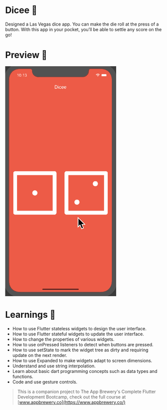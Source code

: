 # Dicee 🎲

Designed a Las Vegas dice app. You can make the die roll at the press of a button. With this app in your pocket, you’ll be able to settle any score on the go!

# Preview 🚀

 ![dicee](https://github.com/pranjalibajpai/flutter-apps/blob/master/demo/dicee-demo.gif) 


# Learnings 📌

- How to use Flutter stateless widgets to design the user interface.
- How to use Flutter stateful widgets to update the user interface.
- How to change the properties of various widgets.
- How to use onPressed listeners to detect when buttons are pressed.
- How to use setState to mark the widget tree as dirty and requiring update on the next render.
- How to use Expanded to make widgets adapt to screen dimensions.
- Understand and use string interpolation.
- Learn about basic dart programming concepts such as data types and functions.
- Code and use gesture controls.

>This is a companion project to The App Brewery's Complete Flutter Development Bootcamp, check out the full course at [www.appbrewery.co](https://www.appbrewery.co/)

